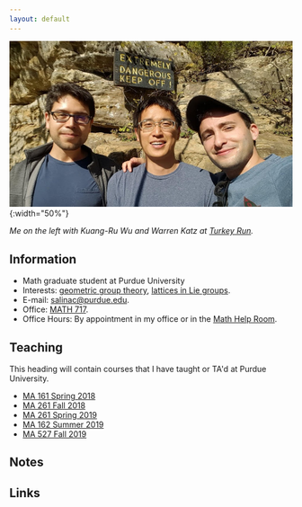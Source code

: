 ```yaml
---
layout: default
---
```

![](img/TurkeyRun.jpg){:width="50%"}

*Me on the left with Kuang-Ru Wu and Warren Katz at [Turkey Run](https://en.wikipedia.org/wiki/Turkey_Run_State_Park).*

## [](#info) Information

* Math graduate student at Purdue University
* Interests: [geometric group
  theory](https://en.wikipedia.org/wiki/Geometric_group_theory), [lattices in
  Lie groups](https://en.wikipedia.org/wiki/Lattice_(discrete_subgroup)).
* E-mail: [salinac@purdue.edu](mailto:salinac@purdue.edu).
* Office: [MATH 717](https://www.google.com/maps/place/Mathematical+Sciences+Bldg,+West+Lafayette,+IN+47907/@40.4262305,-86.9179395,17z/data=!3m1!4b1!4m5!3m4!1s0x8812e2b3dc1c0b79:0x51c0931a8ca2704!8m2!3d40.4262305!4d-86.9157508).
* Office Hours: By appointment in my office or in the [Math Help Room](https://www.math.purdue.edu/academic/officehours).

## [](#teaching) Teaching
This heading will contain courses that I have taught or TA'd at Purdue University. 
* [MA 161 Spring 2018](ma161-s18)
* [MA 261 Fall 2018](ma261-f18)
* [MA 261 Spring 2019](ma261-s19)
* [MA 162 Summer 2019](ma162-sum19)
* [MA 527 Fall 2019](ma527-f19)

## [](#papers) Notes
<!-- * [Bott Periodicity for the unitary group](docs/Bott_Periodicity.pdf) (incomplete) -->

## [](#links) Links
